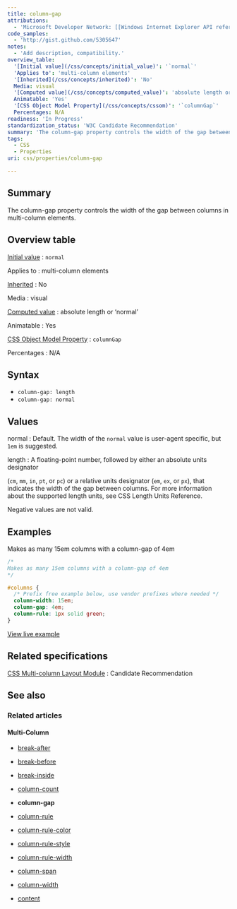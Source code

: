 ```yaml
---
title: column-gap
attributions:
  - 'Microsoft Developer Network: [[Windows Internet Explorer API reference](http://msdn.microsoft.com/en-us/library/ie/hh828809%28v=vs.85%29.aspx) Article]'
code_samples:
  - 'http://gist.github.com/5305647'
notes:
  - 'Add description, compatibility.'
overview_table:
  '[Initial value](/css/concepts/initial_value)': '`normal`'
  'Applies to': 'multi-column elements'
  '[Inherited](/css/concepts/inherited)': 'No'
  Media: visual
  '[Computed value](/css/concepts/computed_value)': 'absolute length or ‘normal’'
  Animatable: 'Yes'
  '[CSS Object Model Property](/css/concepts/cssom)': '`columnGap`'
  Percentages: N/A
readiness: 'In Progress'
standardization_status: 'W3C Candidate Recommendation'
summary: 'The column-gap property controls the width of the gap between columns in multi-column elements.'
tags:
  - CSS
  - Properties
uri: css/properties/column-gap

---
```

## <span>Summary</span>

The column-gap property controls the width of the gap between columns in multi-column elements.

## <span>Overview table</span>

[Initial value](/css/concepts/initial_value)
:   `normal`

Applies to
:   multi-column elements

[Inherited](/css/concepts/inherited)
:   No

Media
:   visual

[Computed value](/css/concepts/computed_value)
:   absolute length or ‘normal’

Animatable
:   Yes

[CSS Object Model Property](/css/concepts/cssom)
:   `columnGap`

Percentages
:   N/A

## <span>Syntax</span>

-   `column-gap: length`
-   `column-gap: normal`

## <span>Values</span>

normal
:   Default. The width of the `normal` value is user-agent specific, but `1em` is suggested.

length
:   A floating-point number, followed by either an absolute units designator

(`cm`, `mm`, `in`, `pt`, or `pc`) or a relative units designator (`em`, `ex`, or `px`), that indicates the width of the gap between columns. For more information about the supported length units, see CSS Length Units Reference.

 Negative values are not valid.

## <span>Examples</span>

Makes as many 15em columns with a column-gap of 4em

``` css
/*
Makes as many 15em columns with a column-gap of 4em
*/

#columns {
  /* Prefix free example below, use vendor prefixes where needed */
  column-width: 15em;
  column-gap: 4em;
  column-rule: 1px solid green;
}
```

[View live example](http://code.webplatform.org/gist/5305647)

## <span>Related specifications</span>

[CSS Multi-column Layout Module](http://www.w3.org/TR/css3-multicol/)
:   Candidate Recommendation

## <span>See also</span>

### <span>Related articles</span>

#### <span>Multi-Column</span>

-   [break-after](/css/properties/break-after)

-   [break-before](/css/properties/break-before)

-   [break-inside](/css/properties/break-inside)

-   [column-count](/css/properties/column-count)

-   **column-gap**

-   [column-rule](/css/properties/column-rule)

-   [column-rule-color](/css/properties/column-rule-color)

-   [column-rule-style](/css/properties/column-rule-style)

-   [column-rule-width](/css/properties/column-rule-width)

-   [column-span](/css/properties/column-span)

-   [column-width](/css/properties/column-width)

-   [content](/css/properties/content)
